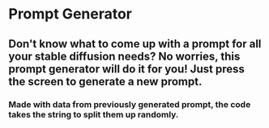 # Prompt Generator #                                                                               
## Don't know what to come up with a prompt for all your stable diffusion needs? No worries, this prompt generator will do it for you! Just press the screen to generate a new prompt. ##
### Made with data from previously generated prompt, the code takes the string to split them up randomly. ###